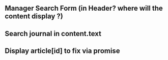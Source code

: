 ## Manager Search Form (in Header? where will the content display ?)

## Search journal in content.text

## Display article[id] to fix via promise